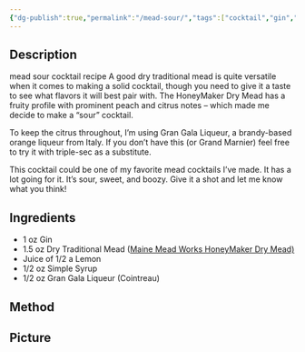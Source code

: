```yaml
---
{"dg-publish":true,"permalink":"/mead-sour/","tags":["cocktail","gin","mead","Cointreau"]}
---
```


## Description
mead sour cocktail recipe
A good dry traditional mead is quite versatile when it comes to making a solid cocktail, though you need to give it a taste to see what flavors it will best pair with. The HoneyMaker Dry Mead has a fruity profile with prominent peach and citrus notes – which made me decide to make a “sour” cocktail.

To keep the citrus throughout, I’m using Gran Gala Liqueur, a  brandy-based orange liqueur from Italy. If you don’t have this (or Grand Marnier) feel free to try it with triple-sec as a substitute.

This cocktail could be one of my favorite mead cocktails I’ve made. It has a lot going for it. It’s sour, sweet, and boozy. Give it a shot and let me know what you think!

## Ingredients


- 1 oz Gin
- 1.5 oz Dry Traditional Mead ([Maine Mead Works HoneyMaker Dry Mead)](http://meadist.com/drinking-mead/mead-reviews/maine-mead-works-honeymaker-dry-mead-review-rating/)
- Juice of 1/2 a Lemon
- 1/2 oz Simple Syrup
- 1/2 oz Gran Gala Liqueur (Cointreau)

## Method


## Picture
